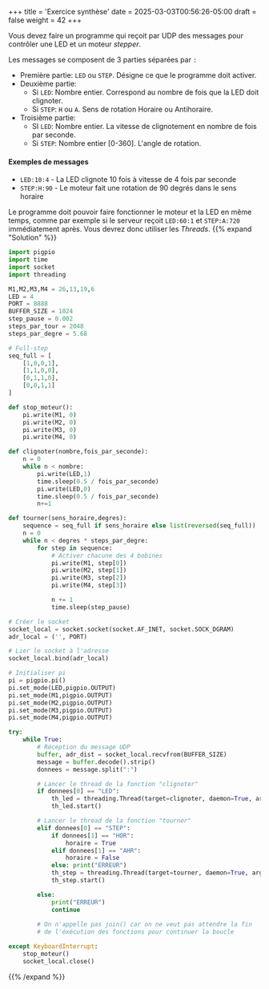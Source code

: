 +++
title = 'Exercice synthèse'
date = 2025-03-03T00:56:26-05:00
draft = false
weight = 42
+++

Vous devez faire un programme qui reçoit par UDP des messages pour contrôler une LED et un moteur _stepper_. 

Les messages se composent de 3 parties séparées par `:`
- Première partie: `LED` ou `STEP`. Désigne ce que le programme doit activer.
- Deuxième partie: 
  - Si `LED`: Nombre entier. Correspond au nombre de fois que la LED doit clignoter.
  - Si `STEP`: `H` ou `A`. Sens de rotation Horaire ou Antihoraire.
- Troisième partie: 
  - SI `LED`: Nombre entier. La vitesse de clignotement en nombre de fois par seconde.
  - Si `STEP`: Nombre entier [0-360]. L'angle de rotation.
  
#### Exemples de messages
- `LED:10:4`  -   La LED clignote 10 fois à vitesse de 4 fois par seconde
- `STEP:H:90` -   Le moteur fait une rotation de 90 degrés dans le sens horaire

Le programme doit pouvoir faire fonctionner le moteur et la LED en même temps, comme par exemple si le serveur reçoit `LED:60:1` et `STEP:A:720` immédiatement après. Vous devrez donc utiliser les _Threads_.
{{% expand "Solution" %}}
```python
import pigpio
import time
import socket
import threading

M1,M2,M3,M4 = 26,13,19,6
LED = 4
PORT = 8888
BUFFER_SIZE = 1024
step_pause = 0.002
steps_par_tour = 2048
steps_par_degre = 5.68

# Full-step
seq_full = [
    [1,0,0,1],
    [1,1,0,0],
    [0,1,1,0],
    [0,0,1,1]
]

def stop_moteur():
    pi.write(M1, 0)
    pi.write(M2, 0)
    pi.write(M3, 0)
    pi.write(M4, 0)

def clignoter(nombre,fois_par_seconde):
    n = 0
    while n < nombre:
        pi.write(LED,1)
        time.sleep(0.5 / fois_par_seconde)
        pi.write(LED,0)
        time.sleep(0.5 / fois_par_seconde)
        n+=1

def tourner(sens_horaire,degres):
    sequence = seq_full if sens_horaire else list(reversed(seq_full))
    n = 0 
    while n < degres * steps_par_degre:
        for step in sequence:
            # Activer chacune des 4 bobines
            pi.write(M1, step[0])
            pi.write(M2, step[1])
            pi.write(M3, step[2])
            pi.write(M4, step[3])

            n += 1
            time.sleep(step_pause)

# Créer le socket
socket_local = socket.socket(socket.AF_INET, socket.SOCK_DGRAM)
adr_local = ('', PORT)

# Lier le socket à l'adresse
socket_local.bind(adr_local)

# Initialiser pi 
pi = pigpio.pi()
pi.set_mode(LED,pigpio.OUTPUT)
pi.set_mode(M1,pigpio.OUTPUT)
pi.set_mode(M2,pigpio.OUTPUT)
pi.set_mode(M3,pigpio.OUTPUT)
pi.set_mode(M4,pigpio.OUTPUT)

try:
    while True:
        # Réception du message UDP
        buffer, adr_dist = socket_local.recvfrom(BUFFER_SIZE)
        message = buffer.decode().strip()
        donnees = message.split(":")

        # Lancer le thread de la fonction "clignoter"
        if donnees[0] == "LED":
            th_led = threading.Thread(target=clignoter, daemon=True, args=(int(donnees[1]),int(donnees[2])))
            th_led.start()

        # Lancer le thread de la fonction "tourner"
        elif donnees[0] == "STEP":
            if donnees[1] == "HOR":
                horaire = True 
            elif donnees[1] == "AHR":
                horaire = False
            else: print("ERREUR")
            th_step = threading.Thread(target=tourner, daemon=True, args=(horaire,int(donnees[2])))
            th_step.start()

        else: 
            print("ERREUR")
            continue
        
        # On n'appelle pas join() car on ne veut pas attendre la fin 
        # de l'éxécution des fonctions pour continuer la boucle

except KeyboardInterrupt:
    stop_moteur()
    socket_local.close()
```
{{% /expand %}}
